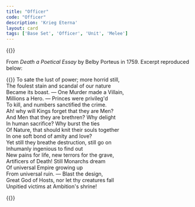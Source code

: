 ```yaml
---
title: "Officer"
code: "Officer"
description: 'Krieg Eterna'
layout: card
tags: ['Base Set', 'Officer', 'Unit', 'Melee']
---
```

{{<card-detail-page title="Officer" artwork="Horse Artillery of the Imperial Guard by Édouard Detaille (1870)" attr="Belby Porteus" book="Death a Poetical Essay">}}
<p>
From <i>Death a Poetical Essay</i> by Belby Porteus in 1759. Excerpt reproduced below:
</p>
<p>
{{<card-detail-image file="leonardo.jpg" caption="Leonardo Da Vinci's Gun">}}
To sate the lust of power; more horrid still,
<br>
The foulest stain and scandal of our nature
<br>
Became its boast. — One Murder made a Villain,
<br>
Millions a Hero. — Princes were privileg'd
<br>
To kill, and numbers sanctified the crime.
<br>
Ah! why will Kings forget that they are Men?
<br>
And Men that they are brethren? Why delight
<br>
In human sacrifice? Why burst the ties
<br>
Of Nature, that should knit their souls together
<br>
In one soft bond of amity and love?
<br>
Yet still they breathe destruction, still go on
<br>
Inhumanly ingenious to find out
<br>
New pains for life, new terrors for the grave,
<br>
Artificers of Death! Still Monarchs dream
<br>
Of universal Empire growing up
<br>
From universal ruin. — Blast the design,
<br>
Great God of Hosts, nor let thy creatures fall
<br>
Unpitied victims at Ambition's shrine!
</p>
{{</card-detail-page>}}